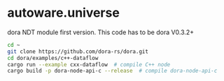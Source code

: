 # autoware.universe

dora NDT module first version.  This code has to be dora V0.3.2+

```bash
cd ~
git clone https://github.com/dora-rs/dora.git
cd dora/examples/c++-dataflow
cargo run --example cxx-dataflow  # compile C++ node
cargo build -p dora-node-api-c --release  # compile dora-node-api-c 
```

